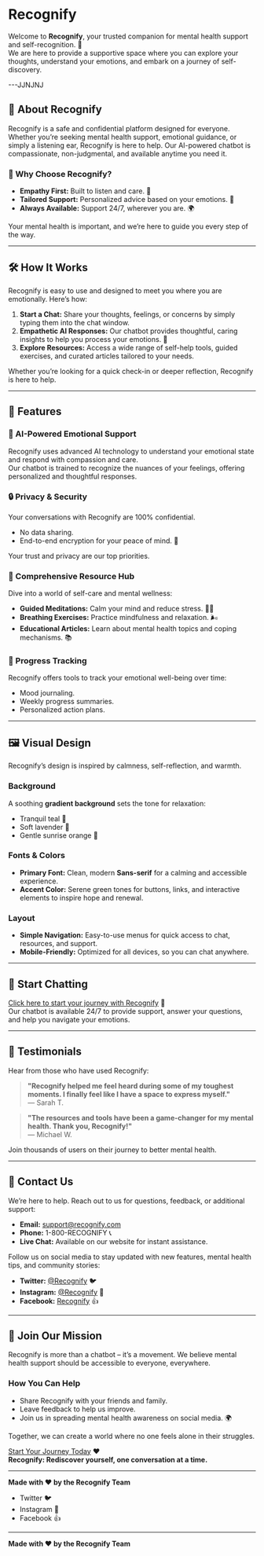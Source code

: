 # Recognify

Welcome to **Recognify**, your trusted companion for mental health support and self-recognition. 🌟  
We are here to provide a supportive space where you can explore your thoughts, understand your emotions, and embark on a journey of self-discovery.  

---JJNJNJ

## 🌼 About Recognify

Recognify is a safe and confidential platform designed for everyone. Whether you’re seeking mental health support, emotional guidance, or simply a listening ear, Recognify is here to help. Our AI-powered chatbot is compassionate, non-judgmental, and available anytime you need it.

### 🌟 Why Choose Recognify?

- **Empathy First:** Built to listen and care. 🤝  
- **Tailored Support:** Personalized advice based on your emotions. 🌱  
- **Always Available:** Support 24/7, wherever you are. 🌍  

Your mental health is important, and we’re here to guide you every step of the way.

---

## 🛠️ How It Works

Recognify is easy to use and designed to meet you where you are emotionally. Here’s how:

1. **Start a Chat:** Share your thoughts, feelings, or concerns by simply typing them into the chat window.  
2. **Empathetic AI Responses:** Our chatbot provides thoughtful, caring insights to help you process your emotions. 🤗  
3. **Explore Resources:** Access a wide range of self-help tools, guided exercises, and curated articles tailored to your needs.  

Whether you’re looking for a quick check-in or deeper reflection, Recognify is here to help.

---

## 🌈 Features

### 🧠 AI-Powered Emotional Support
Recognify uses advanced AI technology to understand your emotional state and respond with compassion and care.  
Our chatbot is trained to recognize the nuances of your feelings, offering personalized and thoughtful responses.  

### 🔒 Privacy & Security
Your conversations with Recognify are 100% confidential.  
- No data sharing.  
- End-to-end encryption for your peace of mind. 🔐  

Your trust and privacy are our top priorities.

### 📖 Comprehensive Resource Hub
Dive into a world of self-care and mental wellness:
- **Guided Meditations:** Calm your mind and reduce stress. 🧘‍♀️  
- **Breathing Exercises:** Practice mindfulness and relaxation. 🌬️  
- **Educational Articles:** Learn about mental health topics and coping mechanisms. 📚  

### 🎯 Progress Tracking
Recognify offers tools to track your emotional well-being over time:
- Mood journaling.  
- Weekly progress summaries.  
- Personalized action plans.

---

## 🖼️ Visual Design

Recognify’s design is inspired by calmness, self-reflection, and warmth.  

### Background
A soothing **gradient background** sets the tone for relaxation:
- Tranquil teal 💙  
- Soft lavender 💜  
- Gentle sunrise orange 🌅  

### Fonts & Colors
- **Primary Font:** Clean, modern **Sans-serif** for a calming and accessible experience.  
- **Accent Color:** Serene green tones for buttons, links, and interactive elements to inspire hope and renewal.  

### Layout
- **Simple Navigation:** Easy-to-use menus for quick access to chat, resources, and support.  
- **Mobile-Friendly:** Optimized for all devices, so you can chat anywhere.  

---

## 💬 Start Chatting

[Click here to start your journey with Recognify](#) 🧡  
Our chatbot is available 24/7 to provide support, answer your questions, and help you navigate your emotions.

---

## 🌟 Testimonials

Hear from those who have used Recognify:  

> **"Recognify helped me feel heard during some of my toughest moments. I finally feel like I have a space to express myself."**  
> — Sarah T.  

> **"The resources and tools have been a game-changer for my mental health. Thank you, Recognify!"**  
> — Michael W.  

Join thousands of users on their journey to better mental health.

---

## 📩 Contact Us

We’re here to help. Reach out to us for questions, feedback, or additional support:  
- **Email:** [support@recognify.com](mailto:support@recognify.com)  
- **Phone:** 1-800-RECOGNIFY 📞  
- **Live Chat:** Available on our website for instant assistance.  

Follow us on social media to stay updated with new features, mental health tips, and community stories:  
- **Twitter:** [@Recognify](#) 🐦  
- **Instagram:** [@Recognify](#) 📸  
- **Facebook:** [Recognify](#) 👍  

---

## 🚀 Join Our Mission

Recognify is more than a chatbot – it’s a movement. We believe mental health support should be accessible to everyone, everywhere.  

### How You Can Help
- Share Recognify with your friends and family.  
- Leave feedback to help us improve.  
- Join us in spreading mental health awareness on social media. 🌍  

Together, we can create a world where no one feels alone in their struggles.

[Start Your Journey Today](#) ❤️  
**Recognify: Rediscover yourself, one conversation at a time.**  

---

**Made with ❤️ by the Recognify Team**

- Twitter 🐦
- Instagram 📸
- Facebook 👍

---

**Made with ❤️ by the Recognify Team**

